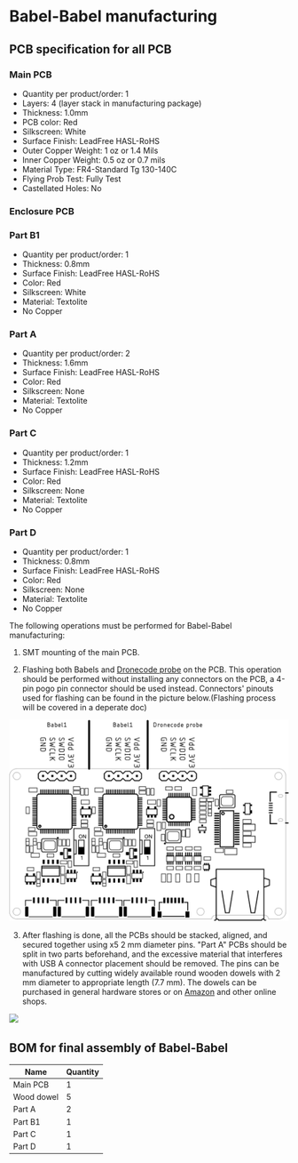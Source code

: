 # Babel-Babel manufacturing

## PCB specification for all PCB
### Main PCB
* Quantity per product/order: 1
* Layers: 4 (layer stack in manufacturing package)
* Thickness: 1.0mm
* PCB color: Red
* Silkscreen: White
* Surface Finish: LeadFree HASL-RoHS
* Outer Copper Weight: 1 oz or 1.4 Mils
* Inner Copper Weight: 0.5 oz or 0.7 mils
* Material Type: FR4-Standard Tg 130-140C
* Flying Prob Test: Fully Test
* Castellated Holes: No

### Enclosure PCB

### Part B1
   * Quantity per product/order: 1
   * Thickness: 0.8mm
   * Surface Finish: LeadFree HASL-RoHS
   * Color: Red
   * Silkscreen: White
   * Material: Textolite
   * No Copper

### Part A
   * Quantity per product/order: 2
   * Thickness: 1.6mm
   * Surface Finish: LeadFree HASL-RoHS
   * Color: Red
   * Silkscreen: None
   * Material: Textolite
   * No Copper

### Part C
   * Quantity per product/order: 1
   * Thickness: 1.2mm
   * Surface Finish: LeadFree HASL-RoHS
   * Color: Red
   * Silkscreen: None
   * Material: Textolite
   * No Copper

### Part D
   * Quantity per product/order: 1
   * Thickness: 0.8mm
   * Surface Finish: LeadFree HASL-RoHS
   * Color: Red
   * Silkscreen: None
   * Material: Textolite
   * No Copper



The following operations must be performed for Babel-Babel manufacturing:

1) SMT mounting of the main PCB.

2) Flashing both Babels and [Dronecode probe](https://github.com/Zubax/dronecode_probe) on the PCB.
This operation should be performed without installing any connectors on the PCB,
a 4-pin pogo pin connector should be used instead.
Connectors' pinouts used for flashing can be found in the picture below.(Flashing process will be covered in a deperate doc)

![](figures/flashing_interface.svg)

3) After flashing is done, all the PCBs should be stacked, aligned,
and secured together using x5 2 mm diameter pins.
"Part A" PCBs should be split in two parts beforehand,
and the excessive material that interferes with USB A connector placement should be removed.
The pins can be manufactured by cutting widely available round wooden dowels 
with 2 mm diameter to appropriate length (7.7 mm).
The dowels can be purchased in general hardware stores 
or on [Amazon](https://www.amazon.co.uk/Wooden-Sticks-Round-Dowels-Natural/dp/B07T4ZFFHQ)
and other online shops.

![](figures/blow_scheme.svg)

## BOM for final assembly of Babel-Babel

| Name          | Quantity |
| ------------- | -------- |
| Main PCB         | 1 |
| Wood dowel       | 5 |
| Part A           | 2 |
| Part B1          | 1 |
| Part C           | 1 |
| Part D           | 1 |
